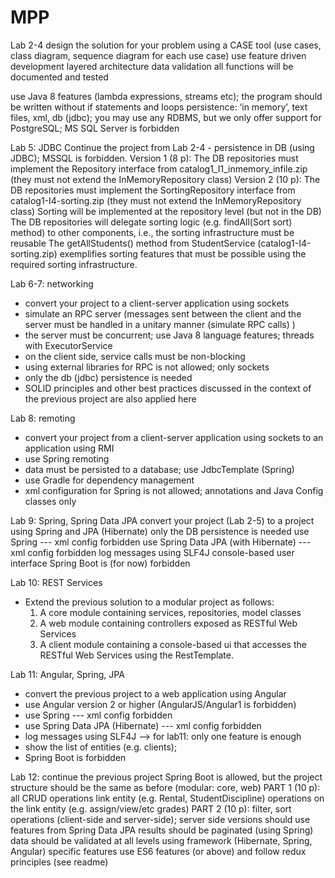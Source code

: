 # MPP

Lab 2-4
design the solution for your problem using a CASE tool (use cases, class diagram, sequence diagram for each use case)
use feature driven development
layered architecture 
data validation
all functions will be documented and tested

use Java 8 features (lambda expressions, streams etc); the program should be written without if statements and loops
persistence: ‘in memory’, text files, xml, db (jdbc); you may use any RDBMS, but we only offer support for PostgreSQL; MS SQL Server is forbidden



Lab 5: JDBC
Continue the project from Lab 2-4 - persistence in DB (using JDBC); MSSQL is forbidden.
Version 1 (8 p):
The DB repositories must implement the Repository interface from catalog1_I1_inmemory_infile.zip (they must not extend the InMemoryRepository class)
Version 2 (10 p):
The DB repositories must implement the SortingRepository interface from catalog1-I4-sorting.zip (they must not extend the InMemoryRepository class)
Sorting will be implemented at the repository level (but not in the DB)
The DB repositories will delegate sorting logic (e.g. findAll(Sort sort) method) to other components, i.e., the sorting infrastructure must be reusable
The getAllStudents() method from StudentService (catalog1-I4-sorting.zip) exemplifies sorting features that must be possible using the required sorting infrastructure.



Lab 6-7: networking
- convert your project to a client-server application using sockets
- simulate an RPC server (messages sent between the client and the server must be handled in a unitary manner (simulate RPC calls) )
- the server must be concurrent; use Java 8 language features; threads with ExecutorService
- on the client side, service calls must be non-blocking
- using external libraries for RPC is not allowed; only sockets
- only the db (jdbc) persistence is needed
- SOLID principles and other best practices discussed in the context of the previous project are also applied here

Lab 8: remoting	 	 	
- convert your project from a client-server application using sockets to an application using RMI
- use Spring remoting
- data must be persisted to a database; use JdbcTemplate (Spring)
- use Gradle for dependency management
- xml configuration for Spring is not allowed; annotations and Java Config classes only


Lab 9: Spring, Spring Data JPA
convert your project (Lab 2-5) to a project using Spring and JPA (Hibernate)
only the DB persistence is needed
use Spring --- xml config forbidden
use Spring Data JPA (with Hibernate) --- xml config forbidden
log messages using SLF4J 
console-based user interface
Spring Boot is (for now) forbidden


Lab 10: REST Services
 - Extend the previous solution to a modular project as follows:
    1. A core module containing services, repositories, model classes
    2. A web module containing controllers exposed as RESTful Web Services
    3. A client module containing a console-based ui that accesses the RESTful Web Services using the RestTemplate.


Lab 11: Angular, Spring, JPA
- convert the previous project to a web application using Angular
- use Angular version 2 or higher (AngularJS/Angular1 is forbidden)
- use Spring --- xml config forbidden
- use Spring Data JPA (Hibernate) --- xml config forbidden
- log messages using SLF4J
--> for lab11: only one feature is enough 
- show the list of entities (e.g. clients); 
- Spring Boot is forbidden


Lab 12: 
continue the previous project
Spring Boot is allowed, but the project structure should be the same as before (modular: core, web)
PART 1 (10 p):
all CRUD operations
link entity (e.g. Rental, StudentDiscipline)
operations on the link entity (e.g. assign/view/etc grades)
PART 2 (10 p):
filter, sort operations (client-side and server-side); server side versions should use features from Spring Data JPA
results should be paginated (using Spring)
data should be validated at all levels using framework (Hibernate, Spring, Angular) specific features
use ES6 features (or above) and follow redux principles (see readme)


